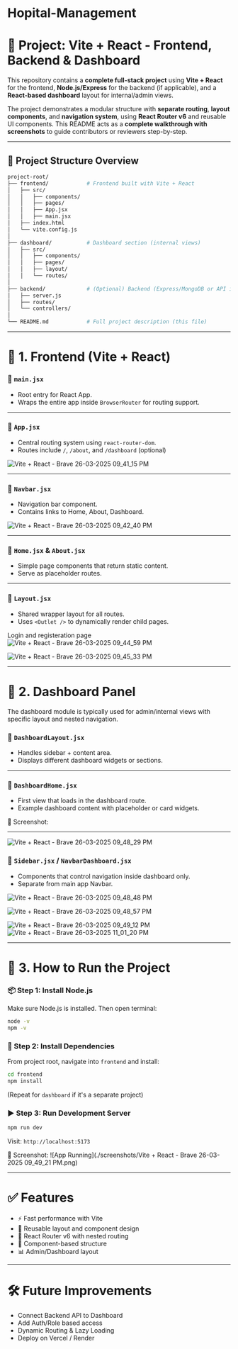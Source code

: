 # Hopital-Management




# 📘 Project: Vite + React - Frontend, Backend & Dashboard

This repository contains a **complete full-stack project** using **Vite + React** for the frontend, **Node.js/Express** for the backend (if applicable), and a **React-based dashboard** layout for internal/admin views.

The project demonstrates a modular structure with **separate routing**, **layout components**, and **navigation system**, using **React Router v6** and reusable UI components. This README acts as a **complete walkthrough with screenshots** to guide contributors or reviewers step-by-step.

---

## 📂 Project Structure Overview

```bash
project-root/
├── frontend/            # Frontend built with Vite + React
│   ├── src/
│   │   ├── components/
│   │   ├── pages/
│   │   ├── App.jsx
│   │   ├── main.jsx
│   ├── index.html
│   └── vite.config.js
│
├── dashboard/           # Dashboard section (internal views)
│   ├── src/
│   │   ├── components/
│   │   ├── pages/
│   │   ├── layout/
│   │   └── routes/
│
├── backend/             # (Optional) Backend (Express/MongoDB or API integrations)
│   ├── server.js
│   ├── routes/
│   └── controllers/
│
└── README.md            # Full project description (this file)
```

---

# 🚀 1. Frontend (Vite + React)

### 🔹 `main.jsx`
- Root entry for React App.
- Wraps the entire app inside `BrowserRouter` for routing support.


---

### 🔹 `App.jsx`
- Central routing system using `react-router-dom`.
- Routes include `/`, `/about`, and `/dashboard` (optional)

![Vite + React - Brave 26-03-2025 09_41_15 PM](https://github.com/user-attachments/assets/f63f9e14-8aaa-42a0-99d3-8c757c7e84fa)


---

### 🔹 `Navbar.jsx`
- Navigation bar component.
- Contains links to Home, About, Dashboard.


![Vite + React - Brave 26-03-2025 09_42_40 PM](https://github.com/user-attachments/assets/b304a2a7-604f-45d3-ac2d-2250a82cbb1d)

---

### 🔹 `Home.jsx` & `About.jsx`
- Simple page components that return static content.
- Serve as placeholder routes.


---

### 🔹 `Layout.jsx`
- Shared wrapper layout for all routes.
- Uses `<Outlet />` to dynamically render child pages.

Login and registeration page 
![Vite + React - Brave 26-03-2025 09_44_59 PM](https://github.com/user-attachments/assets/4bbba4b9-5315-4e42-baf3-f7955082a69e)

![Vite + React - Brave 26-03-2025 09_45_33 PM](https://github.com/user-attachments/assets/7d93ea86-d3b7-43fc-8d91-12d0a9549152)

---

# 🧭 2. Dashboard Panel

The dashboard module is typically used for admin/internal views with specific layout and nested navigation.

### 🔹 `DashboardLayout.jsx`
- Handles sidebar + content area.
- Displays different dashboard widgets or sections.

---

### 🔹 `DashboardHome.jsx`
- First view that loads in the dashboard route.
- Example dashboard content with placeholder or card widgets.

📸 Screenshot:


---
![Vite + React - Brave 26-03-2025 09_48_29 PM](https://github.com/user-attachments/assets/5f9e6226-fbe3-4aed-a2ff-8b7ef50c5ff8)

### 🔹 `Sidebar.jsx` / `NavbarDashboard.jsx`
- Components that control navigation inside dashboard only.
- Separate from main app Navbar.

![Vite + React - Brave 26-03-2025 09_48_48 PM](https://github.com/user-attachments/assets/9a41fc0c-de2d-48ee-af81-8c62d1c8b906)

![Vite + React - Brave 26-03-2025 09_48_57 PM](https://github.com/user-attachments/assets/aa70d8d6-8831-41f2-bf1f-6921806b32a4)

![Vite + React - Brave 26-03-2025 09_49_12 PM](https://github.com/user-attachments/assets/95d54460-3b8d-47db-8263-ea65a9353843)
![Vite + React - Brave 26-03-2025 11_01_20 PM](https://github.com/user-attachments/assets/2aff6add-af74-4041-9d04-7940cfae0f37)



---

# 🔧 3. How to Run the Project

### 📦 Step 1: Install Node.js

Make sure Node.js is installed. Then open terminal:

```bash
node -v
npm -v
```

### 🚀 Step 2: Install Dependencies

From project root, navigate into `frontend` and install:

```bash
cd frontend
npm install
```

(Repeat for `dashboard` if it's a separate project)

### ▶️ Step 3: Run Development Server

```bash
npm run dev
```
Visit: `http://localhost:5173`

📸 Screenshot:
![App Running](./screenshots/Vite + React - Brave 26-03-2025 09_49_21 PM.png)

---

# ✅ Features

- ⚡ Fast performance with Vite
- 🔁 Reusable layout and component design
- 🧭 React Router v6 with nested routing
- 🎨 Component-based structure
- 📊 Admin/Dashboard layout

---

# 🛠 Future Improvements

- Connect Backend API to Dashboard
- Add Auth/Role based access
- Dynamic Routing & Lazy Loading
- Deploy on Vercel / Render




